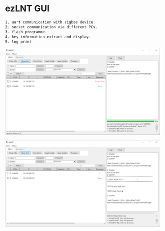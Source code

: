 # ezLNT GUI

```
1. uart communication with zigbee device.
2. socket communication via different PCs.
3. flash programme.
4. key information extract and display.
5. log print
``` 

![](pic/ezLNTGUIshow1.png)

![](pic/ezLNTGUIshow2.png)


